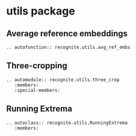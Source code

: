 # utils package

## Average reference embeddings

```{eval-rst}
.. autofunction:: recognite.utils.avg_ref_embs
```

## Three-cropping

```{eval-rst}
.. automodule:: recognite.utils.three_crop
   :members:
   :special-members:
```

## Running Extrema

```{eval-rst}
.. autoclass:: recognite.utils.RunningExtrema
   :members:
```
